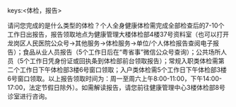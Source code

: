 keys:<体检，报告>

请问您完成的是什么类型的体检？个人全身健康体检需完成全部检查后的7-10个工作日出报告，报告领取地点为健康管理大楼体检部4楼37号资料室（也可以打开龙岗区人民医院公众号→其他服务→体检服务→单位/个人体检报告查阅电子报告）；食品从业人员报告（5个工作日后在“粤省事”微信公众号查询）；公共场所人员（5个工作日凭身份证或回执条到体检部前台领取报告）；常规入职类体检需第二个工作日下午体检部3楼6号窗口领取；入户类体检需5个工作日下午体检部3楼6号窗口领取。以上报告领取时间为：周一至周六上午8:00-11:00，下午14:00-17:00，法定节假日除外）。如需解读报告，请您前往健康管理中心3楼体检部8号诊室进行咨询。